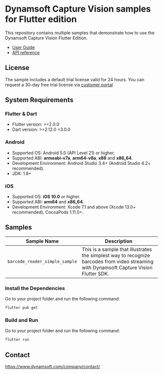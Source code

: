 # Dynamsoft Capture Vision samples for Flutter edition

This repository contains multiple samples that demonstrate how to use the Dynamsoft Capture Vision Flutter Edition.

- [User Guide](https://www.dynamsoft.com/capture-vision/docs/mobile/programming/flutter/user-guide/barcode-reader.html?product=dbr&version=latest&repoType=mobile)
- [API reference](https://www.dynamsoft.com/capture-vision/docs/mobile/programming/flutter/api-reference/?product=dbr&version=latest&repoType=mobile)

## License

The sample includes a default trial license valid for 24 hours. You can request a 30-day free trial license via [customer portal](https://www.dynamsoft.com/customer/license/trialLicense?product=dbr&package=mobile&utm_source=github)

## System Requirements

### Flutter & Dart

- Flutter version: >=2.0.0
- Dart version: >=2.12.0 <3.0.0

### Android

- Supported OS: Android 5.0 (API Level 21) or higher.
- Supported ABI: **armeabi-v7a**, **arm64-v8a**, **x86** and **x86_64**.
- Development Environment: Android Studio 3.4+ (Android Studio 4.2+ recommended).
- JDK: 1.8+

### iOS

- Supported OS: **iOS 10.0** or higher.
- Supported ABI: **arm64** and **x86_64**.
- Development Environment: Xcode 7.1 and above (Xcode 13.0+ recommended), CocoaPods 1.11.0+.

## Samples

| Sample Name | Description |
| ----------- | ----------- |
| `barcode_reader_simple_sample` | This is a sample that illustrates the simplest way to recognize barcodes from video streaming with Dynamsoft Capture Vision Flutter SDK. |

### Install the Dependencies

Go to your project folder and run the following command:

```bash
flutter pub get
```

### Build and Run

Go to your project folder and run the following command:

```bash
flutter run
```

## Contact

https://www.dynamsoft.com/company/contact/
